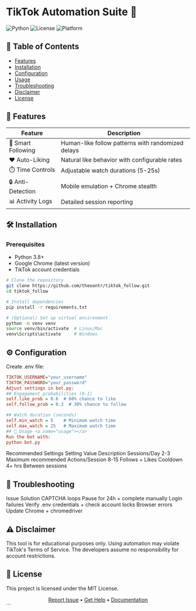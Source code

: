 # TikTok Automation Suite 🤖

![Python](https://img.shields.io/badge/Python-3.8+-blue?logo=python)
![License](https://img.shields.io/badge/License-MIT-green)
![Platform](https://img.shields.io/badge/Platform-Windows%20%7C%20Linux%20%7C%20Mac-lightgrey)


## 📌 Table of Contents
- [Features](#features)
- [Installation](#installation)
- [Configuration](#configuration)
- [Usage](#usage)
- [Troubleshooting](#troubleshooting)
- [Disclaimer](#disclaimer)
- [License](#license)

## 🌟 Features

| Feature          | Description                                      |
|-----------------|--------------------------------------------------|
| 🧠 Smart Following | Human-like follow patterns with randomized delays |
| ❤️ Auto-Liking | Natural like behavior with configurable rates |
| ⏱️ Time Controls | Adjustable watch durations (5-25s) |
| 🔒 Anti-Detection | Mobile emulation + Chrome stealth |
| 📊 Activity Logs | Detailed session reporting |

## 🛠 Installation <a name="installation"></a>

### Prerequisites
- Python 3.8+
- Google Chrome (latest version)
- TikTok account credentials

```bash
# Clone the repository
git clone https://github.com/theoantr/tiktok_follow.git
cd tiktok_follow

# Install dependencies
pip install -r requirements.txt

# (Optional) Set up virtual environment
python -m venv venv
source venv/bin/activate  # Linux/Mac
venv\Scripts\activate     # Windows
```
## ⚙️ Configuration <a name="configuration"></a>
Create .env file:

```ini
TIKTOK_USERNAME="your_username"
TIKTOK_PASSWORD="your_password"
Adjust settings in bot.py:
## Engagement probabilities (0-1)
self.like_prob = 0.6  # 60% chance to like
self.follow_prob = 0.3  # 30% chance to follow

## Watch duration (seconds)
self.min_watch = 5    # Minimum watch time
self.max_watch = 25   # Maximum watch time
## 🚀 Usage <a name="usage"></a>
Run the bot with:
python bot.py
```
Recommended Settings
Setting	Value	Description
Sessions/Day	2-3	Maximum recommended
Actions/Session	8-15	Follows + Likes
Cooldown	4+ hrs	Between sessions

## 🚨 Troubleshooting <a name="troubleshooting"></a>

Issue	Solution
CAPTCHA loops	Pause for 24h + complete manually
Login failures	Verify .env credentials + check account locks
Browser errors	Update Chrome + chromedriver
## ⚠️ Disclaimer <a name="disclaimer"></a>
This tool is for educational purposes only. Using automation may violate TikTok's Terms of Service. The developers assume no responsibility for account restrictions.

## 📝 License <a name="license"></a>
This project is licensed under the MIT License.

<div align="center"> <a href="https://github.com/theoantr/tiktok_follow/issues">Report Issue</a> • <a href="https://github.com/theoantr/tiktok_follow/discussions">Get Help</a> • <a href="https://github.com/theoantr/tiktok_follow/wiki">Documentation</a> </div> ```

